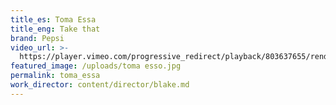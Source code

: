 ```yaml
---
title_es: Toma Essa
title_eng: Take that
brand: Pepsi
video_url: >-
  https://player.vimeo.com/progressive_redirect/playback/803637655/rendition/1080p/file.mp4?loc=external&signature=252408967f8316d82bcff4e7153ded8660ec67b481505a4669df7723d4095516
featured_image: /uploads/toma esso.jpg
permalink: toma_essa
work_director: content/director/blake.md
---
```


